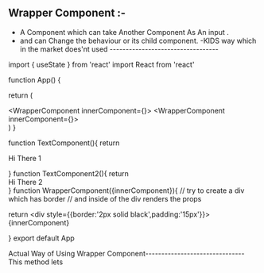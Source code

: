 

## Wrapper Component :-
- A Component which can take Another Component As An input .
- and can Change the behaviour or its child component.
-KIDS way which in the market does'nt used ----------------------------------

import { useState } from 'react'
import React from 'react'

function App() {

  return (
    <div>
      <WrapperComponent innerComponent={<TextComponent/>}></WrapperComponent>
      <WrapperComponent innerComponent={<TextComponent2/>}></WrapperComponent>
    </div>
  )
}

function TextComponent(){
  return <div>
    Hi There 1
  </div>
}
function TextComponent2(){
  return <div>
    Hi There 2
  </div>
}
function WrapperComponent({innerComponent}){
  // try to create a div which has border 
  // and inside of the div renders the props

  return <div style={{border:'2px solid black',padding:'15px'}}>
    {innerComponent}
  </div>
}
export default App


Actual Way of Using Wrapper Component-------------------------------
This method lets 